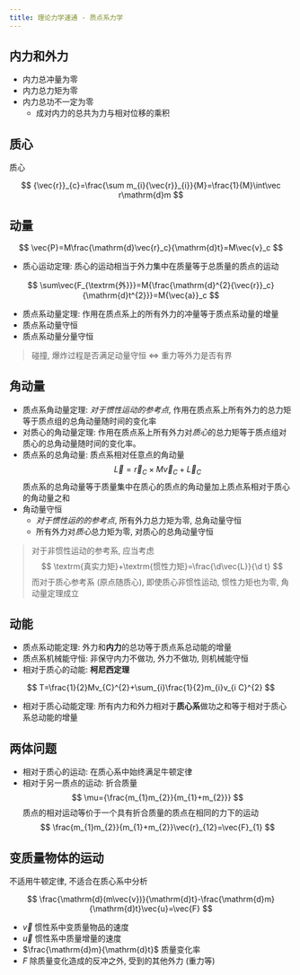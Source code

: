 ```yaml
---
title: 理论力学速通 - 质点系力学
---
```


## 内力和外力

- 内力总冲量为零
- 内力总力矩为零
- 内力总功不一定为零
  - 成对内力的总共为力与相对位移的乘积

## 质心

质心

$$
{\vec{r}}_{c}=\frac{\sum m_{i}{\vec{r}}_{i}}{M}=\frac{1}{M}\int\vec r\mathrm{d}m
$$

## 动量

$$
\vec{P}=M\frac{\mathrm{d}\vec{r}_c}{\mathrm{d}t}=M\vec{v}_c
$$

- 质心运动定理: 质心的运动相当于外力集中在质量等于总质量的质点的运动

$$
\sum\vec{F_{\textrm{外}}}=M{\frac{\mathrm{d}^{2}{\vec{r}}_c}{\mathrm{d}t^{2}}}=M{\vec{a}}_c
$$

- 质点系动量定理: 作用在质点系上的所有外力的冲量等于质点系动量的增量
- 质点系动量守恒
- 质点系动量分量守恒

> 碰撞, 爆炸过程是否满足动量守恒 $\iff$ 重力等外力是否有界

## 角动量

- 质点系角动量定理: *对于惯性运动的参考点*, 作用在质点系上所有外力的总力矩等于质点组的总角动量随时间的变化率
- 对质心的角动量定理: 作用在质点系上所有外力对*质心*的总力矩等于质点组对质心的总角动量随时间的变化率。
- 质点系的总角动量: 质点系相对任意点的角动量
  $$
  \vec{L}=\vec{r}_{C}\times M\vec{v}_{C}+\vec{L}_{C}
  $$ 
  质点系的总角动量等于质量集中在质心的质点的角动量加上质点系相对于质心的角动量之和
- 角动量守恒
  - *对于惯性运的的参考点*, 所有外力总力矩为零, 总角动量守恒
  - 所有外力对*质心*总力矩为零, 对质心的总角动量守恒
  
> 对于非惯性运动的参考系, 应当考虑
> $$
> \textrm{真实力矩}+\textrm{惯性力矩}=\frac{\d\vec{L}}{\d t}
> $$
> 而对于质心参考系 (原点随质心), 即使质心非惯性运动, 惯性力矩也为零, 角动量定理成立

## 动能

- 质点系动能定理: 外力和**内力**的总功等于质点系总动能的增量
- 质点系机械能守恒: 非保守内力不做功, 外力不做功, 则机械能守恒
- 相对于质心的动能: **柯尼西定理**

$$
T=\frac{1}{2}Mv_{C}^{2}+\sum_{i}\frac{1}{2}m_{i}v_{i C}^{2}
$$

- 相对于质心动能定理: 所有内力和外力相对于**质心系**做功之和等于相对于质心系总动能的增量

## 两体问题

- 相对于质心的运动: 在质心系中始终满足牛顿定律
- 相对于另一质点的运动: 折合质量 
  $$
  \mu={\frac{m_{1}m_{2}}{m_{1}+m_{2}}}
  $$
  质点的相对运动等价于一个具有折合质量的质点在相同的力下的运动
  $$
  \frac{m_{1}m_{2}}{m_{1}+m_{2}}\vec{r}_{12}=\vec{F}_{1}
  $$

## 变质量物体的运动

不适用牛顿定律, 不适合在质心系中分析

$$
\frac{\mathrm{d}(m\vec{v})}{\mathrm{d}t}-\frac{\mathrm{d}m}{\mathrm{d}t}\vec{u}=\vec{F}
$$

- $\vec{v}$ 惯性系中变质量物品的速度
- $\vec{u}$ 惯性系中质量增量的速度
- $\frac{\mathrm{d}m}{\mathrm{d}t}$ 质量变化率
- $F$ 除质量变化造成的反冲之外, 受到的其他外力 (重力等)